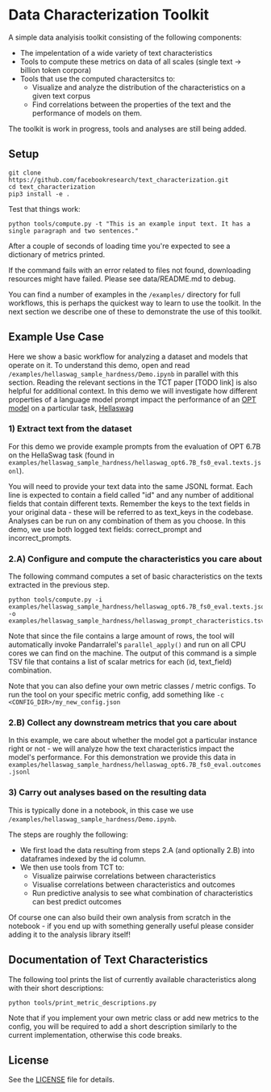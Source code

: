# Data Characterization Toolkit

A simple data analyisis toolkit consisting of the following components:
- The impelentation of a wide variety of text characteristics
- Tools to compute these metrics on data of all scales (single text -> billion token corpora)
- Tools that use the computed charactersitcs to:
  - Visualize and analyze the distribution of the characteristics on a given text corpus
  - Find correlations between the properties of the text and the performance of models on them.

The toolkit is work in progress, tools and analyses are still being added.

## Setup

```
git clone https://github.com/facebookresearch/text_characterization.git
cd text_characterization
pip3 install -e .
```

Test that things work:
```
python tools/compute.py -t "This is an example input text. It has a single paragraph and two sentences."

```
After a couple of seconds of loading time you're expected to see a dictionary of metrics printed.

If the command fails with an error related to files not found, downloading resources might have failed. Please see data/README.md to debug.

You can find a number of examples in the ```/examples/``` directory for full workflows, this is perhaps the quickest way to learn to use the toolkit.
In the next section we describe one of these to demonstrate the use of this toolkit.


## Example Use Case

Here we show a basic workflow for analyzing a dataset and models that operate on it. To understand this demo, open and
read ```/examples/hellaswag_sample_hardness/Demo.ipynb``` in parallel with this section. Reading the relevant sections in the TCT paper [TODO link] is also 
helpful for additional context. In this demo we will investigate how  different properties of a language model prompt impact the performance of an [OPT model](https://github.com/facebookresearch/metaseq/tree/main/projects/OPT) on a particular task, [Hellaswag](https://arxiv.org/abs/1905.07830)

### 1) Extract text from the dataset

For this demo we provide example prompts from the evaluation of OPT 6.7B on the HellaSwag task (found in ```examples/hellaswag_sample_hardness/hellaswag_opt6.7B_fs0_eval.texts.jsonl```).

You will need to provide your text data into the same JSONL format. Each line is expected to contain a field called "id" and any number of additional fields that contain different texts. Remember the keys to the text fields in your original data - these will be referred to as text_keys in the codebase.
Analyses can be run on any combination of them as you choose. In this demo, we use both logged text fields: correct_prompt and incorrect_prompts.


### 2.A) Configure and compute the characteristics you care about

The following command computes a set of basic characteristics on the texts extracted in the previous step.

```
python tools/compute.py -i examples/hellaswag_sample_hardness/hellaswag_opt6.7B_fs0_eval.texts.jsonl -o examples/hellaswag_sample_hardness/hellaswag_prompt_characteristics.tsv.tmp
```

Note that since the file contains a large amount of rows, the tool will automatically invoke Pandarralel's ```parallel_apply()``` and run on all CPU cores we can find on the machine. The output of this command is a simple TSV file that contains a list of scalar metrics for each (id, text_field) combination.

Note that you can also define your own metric classes / metric configs. To run the tool on your specific metric config, add something like ```-c <CONFIG_DIR>/my_new_config.json```

### 2.B) Collect any downstream metrics that you care about

In this example, we care about whether the model got a particular instance right or not - we will analyze how the text characteristics impact the model's performance.
For this demonstration we provide this data in ```examples/hellaswag_sample_hardness/hellaswag_opt6.7B_fs0_eval.outcomes.jsonl```

### 3) Carry out analyses based on the resulting data

This is typically done in a notebook, in this case we use ```/examples/hellaswag_sample_hardness/Demo.ipynb```.

The steps are roughly the following:
- We first load the data resulting from steps 2.A (and optionally 2.B) into dataframes indexed by the id column. 
- We then use tools from TCT to:
  - Visualize pairwise correlations between characteristics
  - Visualise correlations between characteristics and outcomes
  - Run predictive analysis to see what combination of characteristics can best predict outcomes

Of course one can also build their own analysis from scratch in the notebook - if you end up with something generally useful please consider adding it to the analysis library itself!

## Documentation of Text Characteristics
The following tool prints the list of currently available characteristics along with their short descriptions:
```
python tools/print_metric_descriptions.py
```
Note that if you implement your own metric class or add new metrics to the config, you will be required to add a short description similarly to the current implementation, otherwise this code breaks.

## License
See the [LICENSE](LICENSE) file for details.
